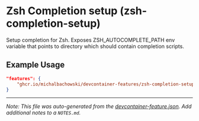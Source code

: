 
# Zsh Completion setup (zsh-completion-setup)

Setup completion for Zsh. Exposes ZSH_AUTOCOMPLETE_PATH env variable that points to directory which should contain completion scripts.

## Example Usage

```json
"features": {
    "ghcr.io/michalbachowski/devcontainer-features/zsh-completion-setup:0": {}
}
```





---

_Note: This file was auto-generated from the [devcontainer-feature.json](https://github.com/michalbachowski/devcontainer-features/blob/main/src/zsh-completion-setup/devcontainer-feature.json).  Add additional notes to a `NOTES.md`._
